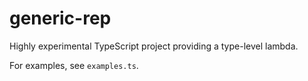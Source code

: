 # generic-rep

Highly experimental TypeScript project providing a type-level lambda.

For examples, see `examples.ts`.